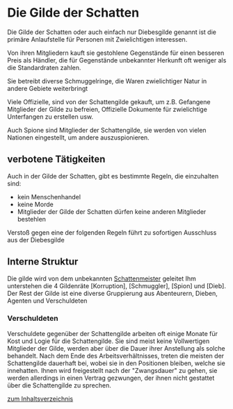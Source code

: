 # Die Gilde der Schatten

Die Gilde der Schatten oder auch einfach nur Diebesgilde genannt ist die primäre Anlaufstelle für Personen mit Zwielichtigen interessen.

Von ihren Mitgliedern kauft sie gestohlene Gegenstände für einen besseren Preis als Händler, die für Gegenstände unbekannter Herkunft oft weniger als die Standardraten zahlen.

Sie betreibt diverse Schmuggelringe, die Waren zwielichtiger Natur in andere Gebiete weiterbringt

Viele Offizielle, sind von der Schattengilde gekauft, um z.B. Gefangene Mitglieder der Gilde zu befreien, Offizielle Dokumente für zwielichtige Unterfangen zu erstellen usw.

Auch Spione sind Mitglieder der Schattengilde, sie werden von vielen Nationen eingestellt, um andere auszuspionieren.


## verbotene Tätigkeiten
Auch in der Gilde der Schatten, gibt es bestimmte Regeln, die einzuhalten sind:

* kein Menschenhandel
* keine Morde
* Mitglieder der Gilde der Schatten dürfen keine anderen Mitglieder bestehlen

Verstoß gegen eine der folgenden Regeln führt zu sofortigen Ausschluss aus der Diebesgilde


## Interne Struktur
Die gilde wird von dem unbekannten [Schattenmeister](../NPCs/Schattengilde/Schattenmeister.md) geleitet
Ihm unterstehen die 4 Gildenräte [Korruption], [Schmuggler], [Spion] und [Dieb].
Der Rest der Gilde ist eine diverse Gruppierung aus Abenteurern, Dieben, Agenten und Verschuldeten

### Verschuldeten
Verschuldete gegenüber der Schattengilde arbeiten oft einige Monate für Kost und Logie für die Schattengilde. Sie sind meist keine Vollwertigen Mitglieder der Gilde, werden aber über die Dauer ihrer Anstellung als solche behandelt. Nach dem Ende des Arbeitsverhältnisses, treten die meisten der Schattengilde dauerhaft bei, wobei sie in den Positionen bleiben, welche sie innehatten. Ihnen wird freigestellt nach der "Zwangsdauer" zu gehen, sie werden allerdings in einen Vertrag gezwungen, der ihnen nicht gestattet über die Schattengilde zu sprechen.


[zum Inhaltsverzeichnis](../Contents.md)
